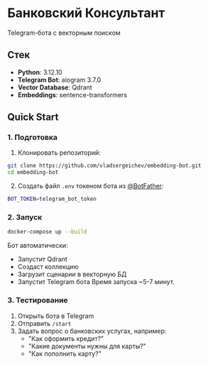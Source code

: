 # Банковский Консультант

Telegram-бота с векторным поиском

## Стек
- **Python**: 3.12.10
- **Telegram Bot**: aiogram 3.7.0
- **Vector Database**: Qdrant
- **Embeddings**: sentence-transformers

## Quick Start
### 1. Подготовка
1. Клонировать репозиторий:
```bash
git clone https://github.com/vladsergeichev/embedding-bot.git
cd embedding-bot
```

2. Создать файл `.env` токеном бота из [@BotFather](https://t.me/BotFather):
```bash
BOT_TOKEN=telegram_bot_token
```

### 2. Запуск
```bash
docker-compose up --build
```

Бот автоматически:
- Запустит Qdrant
- Создаст коллекцию
- Загрузит сценарии в векторную БД
- Запустит Telegram бота
Время запуска ~5-7 минут.

### 3. Тестирование
1. Открыть бота в Telegram
2. Отправить `/start`
3. Задать вопрос о банковских услугах, например:
   - "Как оформить кредит?"
   - "Какие документы нужны для карты?"
   - "Как пополнить карту?"

